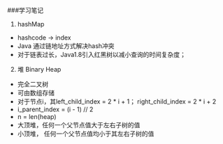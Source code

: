 ###学习笔记

1. hashMap  
- hashcode -> index
- Java 通过链地址方式解决hash冲突
- 对于链表过长，Java1.8引入红黑树以减小查询的时间复杂度；
2. 堆 Binary Heap  
- 完全二叉树
- 可由数组存储
- 对于节点i，其left_child_index = 2 * i + 1； right_child_index = 2 * i + 2
- i_parent_index = (i  - 1) // 2 
- n = len(heap)
- 大顶堆，任何一个父节点值大于左右子树的值
- 小顶堆， 任何一个父节点值均小于其左右子树的值
